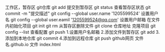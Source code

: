 工作区，暂存区 git仓库
git add 提交到暂存区
git status 查看暂存区状态
git commit -m "提交描述"
git config --global user.name '1205599524' 设置用户名
git config --global user.eamil '1205599524@qq.com' 设置用户邮箱
在文件内初始化项目 git init
git rm 从暂存区删除文件
git clone 仓库地址 克隆项目
git config --list 查看配置
git push 
1.设置用户名邮箱
2.添加文件到暂存区 git add
3.添加到本地仓库 git commit 
4.添加到远程仓库 git push
github网页
文件名.github.io
文件 index.html